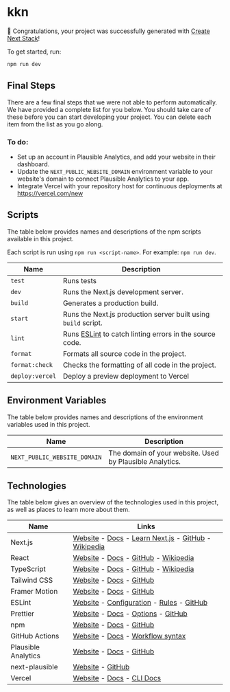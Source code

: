 # kkn

🎉 Congratulations, your project was successfully generated with [Create Next Stack](https://www.create-next-stack.com/)!

To get started, run:

```bash
npm run dev
```

## Final Steps

There are a few final steps that we were not able to perform automatically. We have provided a complete list for you below. You should take care of these before you can start developing your project. You can delete each item from the list as you go along.

### To do:

- Set up an account in Plausible Analytics, and add your website in their dashboard.
- Update the `NEXT_PUBLIC_WEBSITE_DOMAIN` environment variable to your website's domain to connect Plausible Analytics to your app.
- Integrate Vercel with your repository host for continuous deployments at https://vercel.com/new

## Scripts

The table below provides names and descriptions of the npm scripts available in this project.

Each script is run using `npm run <script-name>`. For example: `npm run dev`.

| Name            | Description                                                                    |
| --------------- | ------------------------------------------------------------------------------ |
| `test`          | Runs tests                                                                     |
| `dev`           | Runs the Next.js development server.                                           |
| `build`         | Generates a production build.                                                  |
| `start`         | Runs the Next.js production server built using `build` script.                 |
| `lint`          | Runs [ESLint](https://eslint.org/) to catch linting errors in the source code. |
| `format`        | Formats all source code in the project.                                        |
| `format:check`  | Checks the formatting of all code in the project.                              |
| `deploy:vercel` | Deploy a preview deployment to Vercel                                          |

## Environment Variables

The table below provides names and descriptions of the environment variables used in this project.

| Name                         | Description                                              |
| ---------------------------- | -------------------------------------------------------- |
| `NEXT_PUBLIC_WEBSITE_DOMAIN` | The domain of your website. Used by Plausible Analytics. |

## Technologies

The table below gives an overview of the technologies used in this project, as well as places to learn more about them.

| Name                | Links                                                                                                                                                                                                           |
| ------------------- | --------------------------------------------------------------------------------------------------------------------------------------------------------------------------------------------------------------- |
| Next.js             | [Website](https://nextjs.org/) - [Docs](https://nextjs.org/docs) - [Learn Next.js](https://nextjs.org/learn) - [GitHub](https://github.com/vercel/next.js) - [Wikipedia](https://en.wikipedia.org/wiki/Next.js) |
| React               | [Website](https://reactjs.org/) - [Docs](https://reactjs.org/docs/getting-started.html) - [GitHub](https://github.com/facebook/react) - [Wikipedia](<https://en.wikipedia.org/wiki/React_(JavaScript_library)>) |
| TypeScript          | [Website](https://www.typescriptlang.org/) - [Docs](https://www.typescriptlang.org/docs/) - [GitHub](https://github.com/microsoft/TypeScript) - [Wikipedia](https://en.wikipedia.org/wiki/TypeScript)           |
| Tailwind CSS        | [Website](https://tailwindcss.com/) - [Docs](https://tailwindcss.com/docs) - [GitHub](https://github.com/tailwindlabs/tailwindcss)                                                                              |
| Framer Motion       | [Website](https://www.framer.com/motion/) - [Docs](https://www.framer.com/docs/) - [GitHub](https://github.com/framer/motion)                                                                                   |
| ESLint              | [Website](https://eslint.org/) - [Configuration](https://eslint.org/docs/user-guide/configuring/) - [Rules](https://eslint.org/docs/rules/) - [GitHub](https://github.com/eslint/eslint)                        |
| Prettier            | [Website](https://prettier.io/) - [Docs](https://prettier.io/docs/en/index.html) - [Options](https://prettier.io/docs/en/options.html) - [GitHub](https://github.com/prettier/prettier)                         |
| npm                 | [Website](https://www.npmjs.com/) - [Docs](https://docs.npmjs.com/) - [GitHub](https://github.com/npm/cli)                                                                                                      |
| GitHub Actions      | [Website](https://github.com/features/actions) - [Docs](https://docs.github.com/en/actions) - [Workflow syntax](https://docs.github.com/en/actions/reference/workflow-syntax-for-github-actions)                |
| Plausible Analytics | [Website](https://plausible.io/) - [Docs](https://plausible.io/docs) - [GitHub](https://github.com/plausible/analytics)                                                                                         |
| next-plausible      | [Website](https://next-plausible.vercel.app/) - [GitHub](https://github.com/4lejandrito/next-plausible)                                                                                                         |
| Vercel              | [Website](https://vercel.com/) - [Docs](https://vercel.com/docs) - [CLI Docs](https://vercel.com/docs/cli)                                                                                                      |
